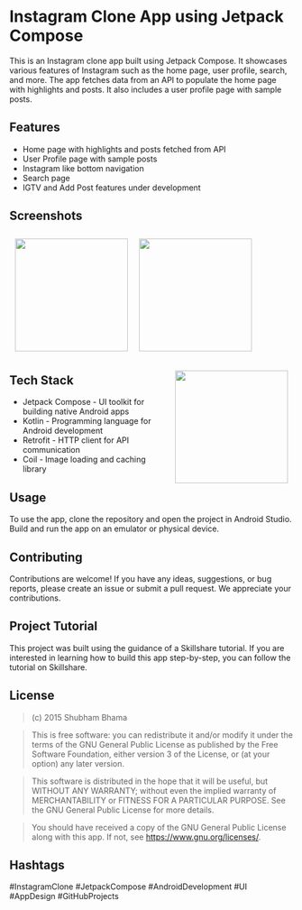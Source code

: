 # Instagram Clone App using Jetpack Compose

This is an Instagram clone app built using Jetpack Compose. It showcases various features of Instagram such as the home page, user profile, search, and more.
The app fetches data from an API to populate the home page with highlights and posts. It also includes a user profile page with sample posts.

## Features

- Home page with highlights and posts fetched from API
- User Profile page with sample posts
- Instagram like bottom navigation
- Search page
- IGTV and Add Post features under development

## Screenshots

[<img src="/readme/home_page.gif" align="left"
width="200"
hspace="10" vspace="10">](/readme/home_page.gif)

[<img src="/readme/user_profile.gif" align="center"
width="200"
hspace="10" vspace="10">](/readme/user_profile.gif)

[<img src="/readme/search_other.gif" align="right"
width="200"
hspace="10" vspace="10">](/readme/search_other.gif)

## Tech Stack

- Jetpack Compose - UI toolkit for building native Android apps
- Kotlin - Programming language for Android development
- Retrofit - HTTP client for API communication
- Coil - Image loading and caching library

## Usage
To use the app, clone the repository and open the project in Android Studio. Build and run the app on an emulator or physical device.

## Contributing

Contributions are welcome! If you have any ideas, suggestions, or bug reports, please create an issue or submit a pull request. We appreciate your contributions.

## Project Tutorial
This project was built using the guidance of a Skillshare tutorial. If you are interested in learning how to build this app step-by-step, you can follow the tutorial on Skillshare.

## License

>(c) 2015 Shubham Bhama

>This is free software: you can redistribute it and/or modify it under the terms of the GNU General Public License as published by the Free Software Foundation, either version 3 of the License, or (at your option) any later version.

>This software is distributed in the hope that it will be useful, but WITHOUT ANY WARRANTY; without even the implied warranty of MERCHANTABILITY or FITNESS FOR A PARTICULAR PURPOSE. See the GNU General Public License for more details.

>You should have received a copy of the GNU General Public License along with this app. If not, see <https://www.gnu.org/licenses/>.

## Hashtags

#InstagramClone #JetpackCompose #AndroidDevelopment #UI #AppDesign #GitHubProjects